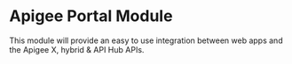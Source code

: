 # Apigee Portal Module
This module will provide an easy to use integration between web apps and the Apigee X, hybrid & API Hub APIs.